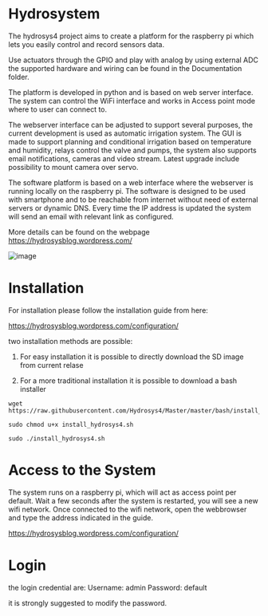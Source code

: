 # Hydrosystem

The hydrosys4 project aims to create a platform for the raspberry pi which lets you easily control and record sensors data. 

Use actuators through the GPIO and play with analog by using external ADC the supported hardware and wiring can be found in the Documentation folder.

The platform is developed in python and is based on web server interface. The system can control the WiFi interface and works in Access point mode where to user can connect to. 

The webserver interface can be adjusted to support several purposes, the current development is used as automatic irrigation system. The GUI is made to support planning and conditional irrigation based on temperature and humidity, relays control the valve and pumps, the system also supports email notifications, cameras and video stream. Latest upgrade include possibility to mount camera over servo.

The software platform is based on a web interface where the webserver is running locally on the raspberry pi. The software is designed to be used with smartphone and to be reachable from internet without need of external servers or dynamic DNS. Every time the IP address is updated the system will send an email with relevant link as configured. 

More details can be found on the webpage https://hydrosysblog.wordpress.com/

![image](https://github.com/user-attachments/assets/1969b63b-e09e-4c15-816c-51376d276448)

# Installation

For installation please follow the installation guide from here:

https://hydrosysblog.wordpress.com/configuration/

two installation methods are possible:

1) For easy installation it is possible to directly download the SD image from current relase

2) For a more traditional installation it is possible to download a bash installer 

```
wget https://raw.githubusercontent.com/Hydrosys4/Master/master/bash/install_hydrosys4.sh

sudo chmod u+x install_hydrosys4.sh

sudo ./install_hydrosys4.sh
```

# Access to the System

The system runs on a raspberry pi, which will act as access point per default. Wait a few seconds after the system is restarted, you will see a new wifi network.
Once connected to the wifi network, open the webbrowser and type the address indicated in the guide.

https://hydrosysblog.wordpress.com/configuration/


# Login

the login credential are:
Username: admin
Password: default

it is strongly suggested to modify the password.
